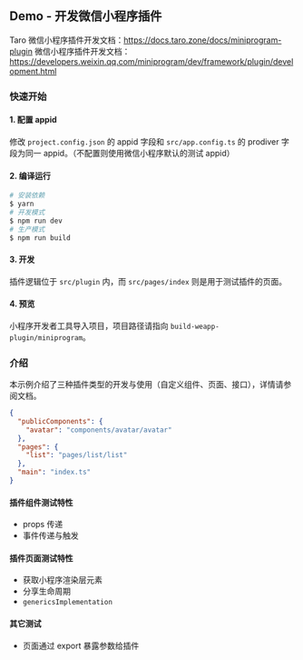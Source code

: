 ## Demo - 开发微信小程序插件

Taro 微信小程序插件开发文档：https://docs.taro.zone/docs/miniprogram-plugin
微信小程序插件开发文档：https://developers.weixin.qq.com/miniprogram/dev/framework/plugin/development.html

### 快速开始

#### 1. 配置 appid

修改 `project.config.json` 的 appid 字段和 `src/app.config.ts` 的 prodiver 字段为同一 appid。（不配置则使用微信小程序默认的测试 appid）

#### 2. 编译运行

```bash
# 安装依赖
$ yarn
# 开发模式
$ npm run dev
# 生产模式
$ npm run build
```

#### 3. 开发

插件逻辑位于 `src/plugin` 内，而 `src/pages/index` 则是用于测试插件的页面。

#### 4. 预览

小程序开发者工具导入项目，项目路径请指向 `build-weapp-plugin/miniprogram`。

### 介绍

本示例介绍了三种插件类型的开发与使用（自定义组件、页面、接口），详情请参阅文档。

```json
{
  "publicComponents": {
    "avatar": "components/avatar/avatar"
  },
  "pages": {
    "list": "pages/list/list"
  },
  "main": "index.ts"
}
```

#### 插件组件测试特性

- props 传递
- 事件传递与触发

#### 插件页面测试特性

- 获取小程序渲染层元素
- 分享生命周期
- `genericsImplementation`

#### 其它测试

- 页面通过 export 暴露参数给插件
